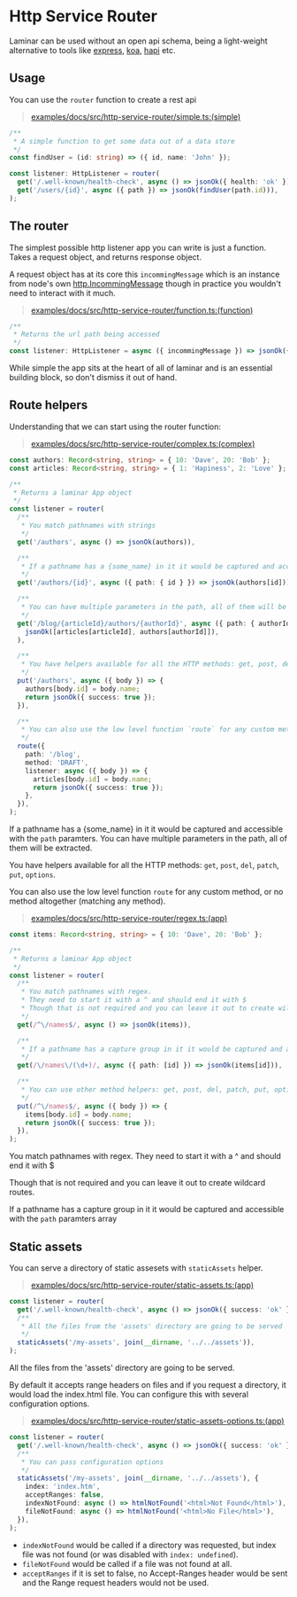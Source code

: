 # Http Service Router

Laminar can be used without an open api schema, being a light-weight alternative to tools like [express](expressjs.com), [koa](https://koajs.com), [hapi](https://hapi.dev) etc.

## Usage

You can use the `router` function to create a rest api

> [examples/docs/src/http-service-router/simple.ts:(simple)](https://github.com/ivank/laminar/tree/main/examples/docs/src/http-service-router/simple.ts#L3-L13)

```typescript
/**
 * A simple function to get some data out of a data store
 */
const findUser = (id: string) => ({ id, name: 'John' });

const listener: HttpListener = router(
  get('/.well-known/health-check', async () => jsonOk({ health: 'ok' })),
  get('/users/{id}', async ({ path }) => jsonOk(findUser(path.id))),
);
```

## The router

The simplest possible http listener app you can write is just a function. Takes a request object, and returns response object.

A request object has at its core this `incommingMessage` which is an instance from node's own [http.IncommingMessage](https://nodejs.org/api/http.html#http_class_http_incomingmessage) though in practice you wouldn't need to interact with it much.

> [examples/docs/src/http-service-router/function.ts:(function)](https://github.com/ivank/laminar/tree/main/examples/docs/src/http-service-router/function.ts#L3-L10)

```typescript
/**
 * Returns the url path being accessed
 */
const listener: HttpListener = async ({ incommingMessage }) => jsonOk({ accessedUrl: incommingMessage.url });
```

While simple the app sits at the heart of all of laminar and is an essential building block, so don't dismiss it out of hand.

## Route helpers

Understanding that we can start using the router function:

> [examples/docs/src/http-service-router/complex.ts:(complex)](https://github.com/ivank/laminar/tree/main/examples/docs/src/http-service-router/complex.ts#L3-L50)

```typescript
const authors: Record<string, string> = { 10: 'Dave', 20: 'Bob' };
const articles: Record<string, string> = { 1: 'Hapiness', 2: 'Love' };

/**
 * Returns a laminar App object
 */
const listener = router(
  /**
   * You match pathnames with strings
   */
  get('/authors', async () => jsonOk(authors)),

  /**
   * If a pathname has a {some_name} in it it would be captured and accessible with the `path` paramters
   */
  get('/authors/{id}', async ({ path: { id } }) => jsonOk(authors[id])),

  /**
   * You can have multiple parameters in the path, all of them will be extracted
   */
  get('/blog/{articleId}/authors/{authorId}', async ({ path: { authorId, articleId } }) =>
    jsonOk([articles[articleId], authors[authorId]]),
  ),

  /**
   * You have helpers available for all the HTTP methods: get, post, del, patch, put, options
   */
  put('/authors', async ({ body }) => {
    authors[body.id] = body.name;
    return jsonOk({ success: true });
  }),

  /**
   * You can also use the low level function `route` for any custom method, or no method altogether (matching any method)
   */
  route({
    path: '/blog',
    method: 'DRAFT',
    listener: async ({ body }) => {
      articles[body.id] = body.name;
      return jsonOk({ success: true });
    },
  }),
);
```

If a pathname has a {some_name} in it it would be captured and accessible with the `path` paramters. You can have multiple parameters in the path, all of them will be extracted.

You have helpers available for all the HTTP methods: `get`, `post`, `del`, `patch`, `put`, `options`.

You can also use the low level function `route` for any custom method, or no method altogether (matching any method).

> [examples/docs/src/http-service-router/regex.ts:(app)](https://github.com/ivank/laminar/tree/main/examples/docs/src/http-service-router/regex.ts#L3-L32)

```typescript
const items: Record<string, string> = { 10: 'Dave', 20: 'Bob' };

/**
 * Returns a laminar App object
 */
const listener = router(
  /**
   * You match pathnames with regex.
   * They need to start it with a ^ and should end it with $
   * Though that is not required and you can leave it out to create wildcard routes
   */
  get(/^\/names$/, async () => jsonOk(items)),

  /**
   * If a pathname has a capture group in it it would be captured and accessible with the `path` paramters array
   */
  get(/\/names\/(\d+)/, async ({ path: [id] }) => jsonOk(items[id])),

  /**
   * You can use other method helpers: get, post, del, patch, put, options are available
   */
  put(/^\/names$/, async ({ body }) => {
    items[body.id] = body.name;
    return jsonOk({ success: true });
  }),
);
```

You match pathnames with regex. They need to start it with a ^ and should end it with \$

Though that is not required and you can leave it out to create wildcard routes.

If a pathname has a capture group in it it would be captured and accessible with the `path` paramters array

## Static assets

You can serve a directory of static assesets with `staticAssets` helper.

> [examples/docs/src/http-service-router/static-assets.ts:(app)](https://github.com/ivank/laminar/tree/main/examples/docs/src/http-service-router/static-assets.ts#L4-L14)

```typescript
const listener = router(
  get('/.well-known/health-check', async () => jsonOk({ success: 'ok' })),
  /**
   * All the files from the 'assets' directory are going to be served
   */
  staticAssets('/my-assets', join(__dirname, '../../assets')),
);
```

All the files from the 'assets' directory are going to be served.

By default it accepts range headers on files and if you request a directory, it would load the index.html file. You can configure this with several configuration options.

> [examples/docs/src/http-service-router/static-assets-options.ts:(app)](https://github.com/ivank/laminar/tree/main/examples/docs/src/http-service-router/static-assets-options.ts#L4-L19)

```typescript
const listener = router(
  get('/.well-known/health-check', async () => jsonOk({ success: 'ok' })),
  /**
   * You can pass configuration options
   */
  staticAssets('/my-assets', join(__dirname, '../../assets'), {
    index: 'index.htm',
    acceptRanges: false,
    indexNotFound: async () => htmlNotFound('<html>Not Found</html>'),
    fileNotFound: async () => htmlNotFound('<html>No File</html>'),
  }),
);
```

- `indexNotFound` would be called if a directory was requested, but index file was not found (or was disabled with `index: undefined`).
- `fileNotFound` would be called if a file was not found at all.
- `acceptRanges` if it is set to false, no Accept-Ranges header would be sent and the Range request headers would not be used.

